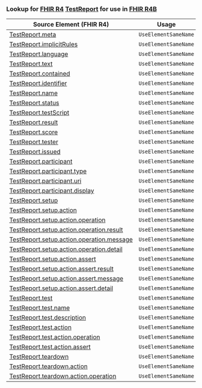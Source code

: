 ### Lookup for [FHIR R4](https://hl7.org/fhir/R4/) [TestReport](https://hl7.org/fhir/R4/TestReport.html) for use in [FHIR R4B](https://hl7.org/fhir/R4B/)

| Source Element (FHIR R4) | Usage | Target |
| -------------- | ----- | ------ |
| [TestReport.meta](https://hl7.org/fhir/R4/TestReport.html#resource) | `UseElementSameName` | [TestReport.meta](https://hl7.org/fhir/R4B/TestReport.html#resource) |
| [TestReport.implicitRules](https://hl7.org/fhir/R4/TestReport.html#resource) | `UseElementSameName` | [TestReport.implicitRules](https://hl7.org/fhir/R4B/TestReport.html#resource) |
| [TestReport.language](https://hl7.org/fhir/R4/TestReport.html#resource) | `UseElementSameName` | [TestReport.language](https://hl7.org/fhir/R4B/TestReport.html#resource) |
| [TestReport.text](https://hl7.org/fhir/R4/TestReport.html#resource) | `UseElementSameName` | [TestReport.text](https://hl7.org/fhir/R4B/TestReport.html#resource) |
| [TestReport.contained](https://hl7.org/fhir/R4/TestReport.html#resource) | `UseElementSameName` | [TestReport.contained](https://hl7.org/fhir/R4B/TestReport.html#resource) |
| [TestReport.identifier](https://hl7.org/fhir/R4/TestReport.html#resource) | `UseElementSameName` | [TestReport.identifier](https://hl7.org/fhir/R4B/TestReport.html#resource) |
| [TestReport.name](https://hl7.org/fhir/R4/TestReport.html#resource) | `UseElementSameName` | [TestReport.name](https://hl7.org/fhir/R4B/TestReport.html#resource) |
| [TestReport.status](https://hl7.org/fhir/R4/TestReport.html#resource) | `UseElementSameName` | [TestReport.status](https://hl7.org/fhir/R4B/TestReport.html#resource) |
| [TestReport.testScript](https://hl7.org/fhir/R4/TestReport.html#resource) | `UseElementSameName` | [TestReport.testScript](https://hl7.org/fhir/R4B/TestReport.html#resource) |
| [TestReport.result](https://hl7.org/fhir/R4/TestReport.html#resource) | `UseElementSameName` | [TestReport.result](https://hl7.org/fhir/R4B/TestReport.html#resource) |
| [TestReport.score](https://hl7.org/fhir/R4/TestReport.html#resource) | `UseElementSameName` | [TestReport.score](https://hl7.org/fhir/R4B/TestReport.html#resource) |
| [TestReport.tester](https://hl7.org/fhir/R4/TestReport.html#resource) | `UseElementSameName` | [TestReport.tester](https://hl7.org/fhir/R4B/TestReport.html#resource) |
| [TestReport.issued](https://hl7.org/fhir/R4/TestReport.html#resource) | `UseElementSameName` | [TestReport.issued](https://hl7.org/fhir/R4B/TestReport.html#resource) |
| [TestReport.participant](https://hl7.org/fhir/R4/TestReport.html#resource) | `UseElementSameName` | [TestReport.participant](https://hl7.org/fhir/R4B/TestReport.html#resource) |
| [TestReport.participant.type](https://hl7.org/fhir/R4/TestReport.html#resource) | `UseElementSameName` | [TestReport.participant.type](https://hl7.org/fhir/R4B/TestReport.html#resource) |
| [TestReport.participant.uri](https://hl7.org/fhir/R4/TestReport.html#resource) | `UseElementSameName` | [TestReport.participant.uri](https://hl7.org/fhir/R4B/TestReport.html#resource) |
| [TestReport.participant.display](https://hl7.org/fhir/R4/TestReport.html#resource) | `UseElementSameName` | [TestReport.participant.display](https://hl7.org/fhir/R4B/TestReport.html#resource) |
| [TestReport.setup](https://hl7.org/fhir/R4/TestReport.html#resource) | `UseElementSameName` | [TestReport.setup](https://hl7.org/fhir/R4B/TestReport.html#resource) |
| [TestReport.setup.action](https://hl7.org/fhir/R4/TestReport.html#resource) | `UseElementSameName` | [TestReport.setup.action](https://hl7.org/fhir/R4B/TestReport.html#resource) |
| [TestReport.setup.action.operation](https://hl7.org/fhir/R4/TestReport.html#resource) | `UseElementSameName` | [TestReport.setup.action.operation](https://hl7.org/fhir/R4B/TestReport.html#resource) |
| [TestReport.setup.action.operation.result](https://hl7.org/fhir/R4/TestReport.html#resource) | `UseElementSameName` | [TestReport.setup.action.operation.result](https://hl7.org/fhir/R4B/TestReport.html#resource) |
| [TestReport.setup.action.operation.message](https://hl7.org/fhir/R4/TestReport.html#resource) | `UseElementSameName` | [TestReport.setup.action.operation.message](https://hl7.org/fhir/R4B/TestReport.html#resource) |
| [TestReport.setup.action.operation.detail](https://hl7.org/fhir/R4/TestReport.html#resource) | `UseElementSameName` | [TestReport.setup.action.operation.detail](https://hl7.org/fhir/R4B/TestReport.html#resource) |
| [TestReport.setup.action.assert](https://hl7.org/fhir/R4/TestReport.html#resource) | `UseElementSameName` | [TestReport.setup.action.assert](https://hl7.org/fhir/R4B/TestReport.html#resource) |
| [TestReport.setup.action.assert.result](https://hl7.org/fhir/R4/TestReport.html#resource) | `UseElementSameName` | [TestReport.setup.action.assert.result](https://hl7.org/fhir/R4B/TestReport.html#resource) |
| [TestReport.setup.action.assert.message](https://hl7.org/fhir/R4/TestReport.html#resource) | `UseElementSameName` | [TestReport.setup.action.assert.message](https://hl7.org/fhir/R4B/TestReport.html#resource) |
| [TestReport.setup.action.assert.detail](https://hl7.org/fhir/R4/TestReport.html#resource) | `UseElementSameName` | [TestReport.setup.action.assert.detail](https://hl7.org/fhir/R4B/TestReport.html#resource) |
| [TestReport.test](https://hl7.org/fhir/R4/TestReport.html#resource) | `UseElementSameName` | [TestReport.test](https://hl7.org/fhir/R4B/TestReport.html#resource) |
| [TestReport.test.name](https://hl7.org/fhir/R4/TestReport.html#resource) | `UseElementSameName` | [TestReport.test.name](https://hl7.org/fhir/R4B/TestReport.html#resource) |
| [TestReport.test.description](https://hl7.org/fhir/R4/TestReport.html#resource) | `UseElementSameName` | [TestReport.test.description](https://hl7.org/fhir/R4B/TestReport.html#resource) |
| [TestReport.test.action](https://hl7.org/fhir/R4/TestReport.html#resource) | `UseElementSameName` | [TestReport.test.action](https://hl7.org/fhir/R4B/TestReport.html#resource) |
| [TestReport.test.action.operation](https://hl7.org/fhir/R4/TestReport.html#resource) | `UseElementSameName` | [TestReport.test.action.operation](https://hl7.org/fhir/R4B/TestReport.html#resource) |
| [TestReport.test.action.assert](https://hl7.org/fhir/R4/TestReport.html#resource) | `UseElementSameName` | [TestReport.test.action.assert](https://hl7.org/fhir/R4B/TestReport.html#resource) |
| [TestReport.teardown](https://hl7.org/fhir/R4/TestReport.html#resource) | `UseElementSameName` | [TestReport.teardown](https://hl7.org/fhir/R4B/TestReport.html#resource) |
| [TestReport.teardown.action](https://hl7.org/fhir/R4/TestReport.html#resource) | `UseElementSameName` | [TestReport.teardown.action](https://hl7.org/fhir/R4B/TestReport.html#resource) |
| [TestReport.teardown.action.operation](https://hl7.org/fhir/R4/TestReport.html#resource) | `UseElementSameName` | [TestReport.teardown.action.operation](https://hl7.org/fhir/R4B/TestReport.html#resource) |
